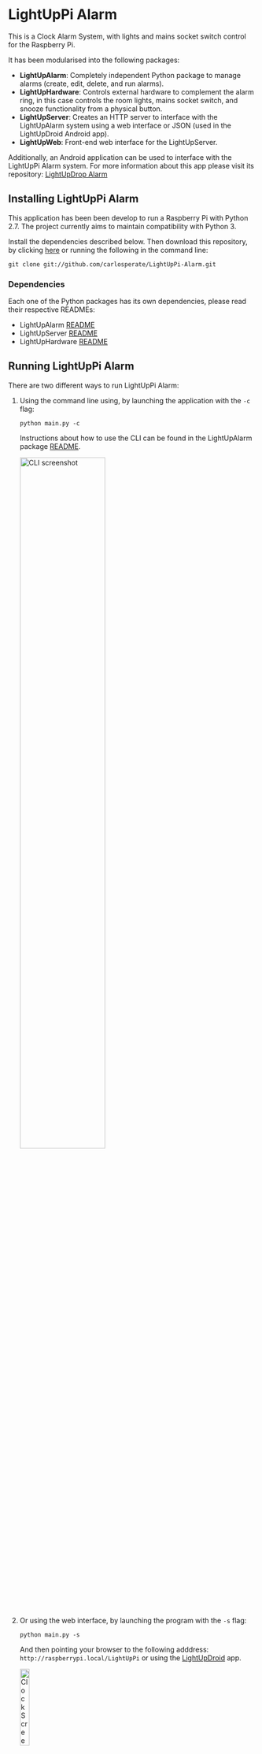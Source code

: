 # LightUpPi Alarm

This is a Clock Alarm System, with lights and mains socket switch control for the Raspberry Pi.

It has been modularised into the following packages:

* __LightUpAlarm__: Completely independent Python package to manage alarms (create, edit, delete, and run alarms).
* __LightUpHardware__: Controls external hardware to complement the alarm ring, in this case controls the room lights, mains socket switch, and snooze functionality from a physical button.
* __LightUpServer__: Creates an HTTP server to interface with the LightUpAlarm system using a web interface or JSON (used in the LightUpDroid Android app).
* __LightUpWeb__: Front-end web interface for the LightUpServer. 

Additionally, an Android application can be used to interface with the LightUpPi Alarm system. For more information about this app please visit its repository: [LightUpDrop Alarm](http://github.com/carlosperate/LightUpDroid-Alarm)

## Installing LightUpPi Alarm

This application has been been develop to run a Raspberry Pi with Python 2.7. The project currently aims to maintain compatibility with Python 3. 

Install the dependencies described below. Then download this repository, by clicking [here](http://github.com/carlosperate/LightUpPi-Alarm/archive/master.zip) or running the following in the command line:

```
git clone git://github.com/carlosperate/LightUpPi-Alarm.git
```


### Dependencies
Each one of the Python packages has its own dependencies, please read their respective READMEs:
* LightUpAlarm [README](http://github.com/carlosperate/LightUpPi-Alarm/blob/master/LightUpAlarm/README.md)
* LightUpServer [README](http://github.com/carlosperate/LightUpPi-Alarm/blob/master/LightUpServer/README.md)
* LightUpHardware [README](http://github.com/carlosperate/LightUpPi-Alarm/blob/master/LightUpHardware/README.md)


## Running LightUpPi Alarm
There are two different ways to run LightUpPi Alarm:

1. Using the command line using, by launching the application with the `-c` flag:

    ```
    python main.py -c
    ```
    
    Instructions about how to use the CLI can be found in the LightUpAlarm package [README](http://github.com/carlosperate/LightUpPi-Alarm/blob/master/LightUpAlarm/README.md).
    
    <img src="http://carlosperate.github.com/LightUpPi-Alarm/images/screenshot_cli_1.png" alt="CLI screenshot" width="60%">

2. Or using the web interface, by launching the program with the `-s` flag:

    ```
    python main.py -s
    ```
    
    And then pointing your browser to the following adddress: ` http://raspberrypi.local/LightUpPi ` or using the [LightUpDroid](http://github.com/carlosperate/LightUpDroid-Alarm) app.

    <img src="http://raw.githubusercontent.com/carlosperate/LightUpDroid-Alarm/master/screenshots/clock.png" alt="Clock Screen" width="20%"> 
<img src="http://raw.githubusercontent.com/carlosperate/LightUpDroid-Alarm/master/screenshots/alarms.png" alt="Alarms Screen" width="20%"> 
<img src="http://raw.githubusercontent.com/carlosperate/LightUpDroid-Alarm/master/screenshots/timepicker.png" alt="Timepicker Screen" width="20%"> 
<img src="http://raw.githubusercontent.com/carlosperate/LightUpDroid-Alarm/master/screenshots/settings.png" alt="Settings Screen" width="20%"> 


## License
This project is licensed under The MIT License (MIT), a copy of which can be found in the [LICENSE](http://raw.githubusercontent.com/carlosperate/LightUpPi-Alarm/master/LICENSE) file.

